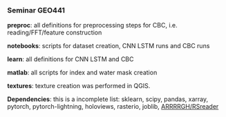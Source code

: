 ### Seminar GEO441

**preproc**: all definitions for preprocessing steps for CBC, i.e. reading/FFT/feature construction 

**notebooks**: scripts for dataset creation, CNN LSTM runs and CBC runs

**learn**: all definitions for CNN LSTM and CBC

**matlab**: all scripts for index and water mask creation

**textures**: texture creation was performed in QGIS. 


**Dependencies**: this is a incomplete list: sklearn, scipy, pandas, xarray, pytorch, pytorch-lightning, holoviews, rasterio, joblib, [ARRRRGH/RSreader](https://github.com/ARRRRGH/RSreader)
